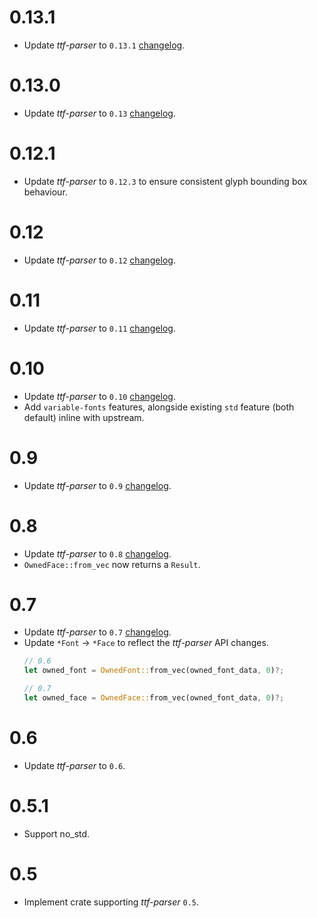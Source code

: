 # 0.13.1
* Update _ttf-parser_ to `0.13.1` [changelog](https://github.com/RazrFalcon/ttf-parser/blob/master/CHANGELOG.md#0131---2021-10-27).

# 0.13.0
* Update _ttf-parser_ to `0.13` [changelog](https://github.com/RazrFalcon/ttf-parser/blob/master/CHANGELOG.md#0130---2021-10-24).

# 0.12.1
* Update _ttf-parser_ to `0.12.3` to ensure consistent glyph bounding box behaviour.

# 0.12
* Update _ttf-parser_ to `0.12` [changelog](https://github.com/RazrFalcon/ttf-parser/blob/master/CHANGELOG.md#0120---2021-02-14).

# 0.11
* Update _ttf-parser_ to `0.11` [changelog](https://github.com/RazrFalcon/ttf-parser/blob/master/CHANGELOG.md#0110---2021-02-04).

# 0.10
* Update _ttf-parser_ to `0.10` [changelog](https://github.com/RazrFalcon/ttf-parser/blob/master/CHANGELOG.md#0100---2021-01-16).
* Add `variable-fonts` features, alongside existing `std` feature (both default) inline with upstream.

# 0.9
* Update _ttf-parser_ to `0.9` [changelog](https://github.com/RazrFalcon/ttf-parser/blob/master/CHANGELOG.md#090---2020-12-05).

# 0.8
* Update _ttf-parser_ to `0.8` [changelog](https://github.com/RazrFalcon/ttf-parser/blob/master/CHANGELOG.md#080---2020-07-21).
* `OwnedFace::from_vec` now returns a `Result`.

# 0.7
* Update _ttf-parser_ to `0.7` [changelog](https://github.com/RazrFalcon/ttf-parser/blob/master/CHANGELOG.md#070---2020-07-16).
* Update `*Font` -> `*Face` to reflect the _ttf-parser_ API changes. 
  ```rust
  // 0.6
  let owned_font = OwnedFont::from_vec(owned_font_data, 0)?;

  // 0.7
  let owned_face = OwnedFace::from_vec(owned_font_data, 0)?;
  ```

# 0.6
* Update _ttf-parser_ to `0.6`.

# 0.5.1
* Support no_std.

# 0.5
* Implement crate supporting _ttf-parser_ `0.5`.
